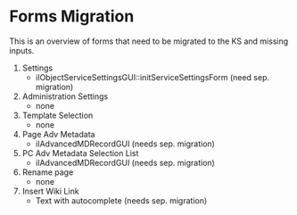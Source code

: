 # Forms Migration

This is an overview of forms that need to be migrated to the KS and missing inputs.

1. Settings
   - ilObjectServiceSettingsGUI::initServiceSettingsForm (need sep. migration)
1. Administration Settings
   - none
1. Template Selection
   - none
1. Page Adv Metadata
   - ilAdvancedMDRecordGUI (needs sep. migration)
1. PC Adv Metadata Selection List
   - ilAdvancedMDRecordGUI (needs sep. migration)
1. Rename page
   - none
1. Insert Wiki Link
   - Text with autocomplete (needs sep. migration)